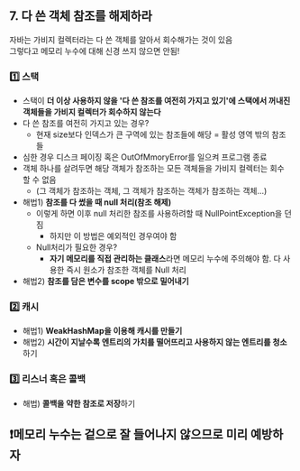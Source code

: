 ## 7. 다 쓴 객체 참조를 해제하라
자바는 가비지 컬렉터라는 다 쓴 객체를 알아서 회수해가는 것이 있음 <br>
그렇다고 메모리 누수에 대해 신경 쓰지 않으면 안됨!
### 1️⃣ 스택
* 스택이 **더 이상 사용하지 않을 '다 쓴 참조를 여전히 가지고 있기'에 스택에서 꺼내진 객체들을 가비지 컬렉터가 회수하지 않는다**
* 다 쓴 참조를 여전히 가지고 있는 경우?
    * 현재 size보다 인덱스가 큰 구역에 있는 참조들에 해당 = 활성 영역 밖의 참조들
* 심한 경우 디스크 페이징 혹은 OutOfMmoryError를 일으켜 프로그램 종료
* 객체 하나를 살려두면 해당 객체가 참조하는 모든 객체들을 가비지 컬렉터는 회수 할 수 없음
    * (그 객체가 참조하는 객체, 그 객체가 참조하는 객체가 참조하는 객체...)
* 해법1) **참조를 다 썼을 때 null 처리(참조 해제)** <br>
    * 이렇게 하면 이후 null 처리한 참조를 사용하려할 때 NullPointException을 던짐
        * 하지만 이 방법은 예외적인 경우여야 함
    * Null처리가 필요한 경우?
        * **자기 메모리를 직접 관리하는 클래스**라면 메모리 누수에 주의해야 함. 다 사용한 즉시 원소가 참조한 객체를 Null 처리
* 해법2) **참조를 담은 변수를 scope 밖으로 밀어내기**
### 2️⃣ 캐시
* 해법1) **WeakHashMap을 이용해 캐시를 만들기**
* 해법2) **시간이 지날수록 엔트리의 가치를 떨어뜨리고 사용하지 않는 엔트리를 청소**하기
### 3️⃣ 리스너 혹은 콜백
* 해법) **콜백을 약한 참조로 저장**하기

  
## ❗메모리 누수는 겉으로 잘 들어나지 않으므로 미리 예방하자
